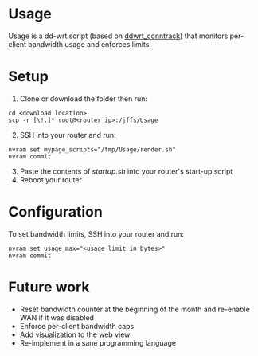 Usage
====

Usage is a dd-wrt script (based on [ddwrt_conntrack](https://github.com/impressiver/ddwrt_conntrack)) that monitors per-client bandwidth usage and enforces limits.

# Setup
1. Clone or download the folder then run:
```
cd <download location>
scp -r [\!.]* root@<router ip>:/jffs/Usage
```
2. SSH into your router and run:
```
nvram set mypage_scripts="/tmp/Usage/render.sh"
nvram commit
```
3. Paste the contents of *startup.sh* into your router's start-up script
4. Reboot your router

# Configuration
To set bandwidth limits, SSH into your router and run:
```
nvram set usage_max="<usage limit in bytes>"
nvram commit
```

# Future work
- Reset bandwidth counter at the beginning of the month and re-enable WAN if it was disabled
- Enforce per-client bandwidth caps
- Add visualization to the web view
- Re-implement in a sane programming language